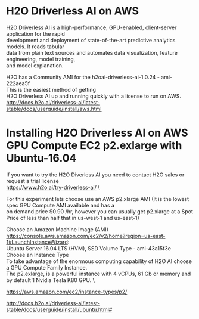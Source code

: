 # H2O Driverless AI on AWS
H2O Driverless AI is a high-performance, GPU-enabled, client-server application for the rapid \
development and deployment of state-of-the-art predictive analytics models. It reads tabular \
data from plain text sources and automates data visualization, feature engineering, model training, \
and model explanation.

H2O has a Community AMI for the h2oai-driverless-ai-1.0.24 - ami-222aea5f \
This is the easiest method of getting \
H2O Driverless AI up and running quickly with a license to run on AWS. \
http://docs.h2o.ai/driverless-ai/latest-stable/docs/userguide/install/aws.html

# Installing H2O Driverless AI on AWS GPU Compute EC2 p2.exlarge with Ubuntu-16.04

If you want to try the H2O Diverless AI you need to contact H2O sales or request a trial license \
https://www.h2o.ai/try-driverless-ai/ \

For this experiment lets choose use an AWS p2.xlarge AMI (It is the lowest spec GPU Compute AMI available and has a \
on demand price $0.90 /hr, however you can usually get p2.xlarge at a Spot Price of less than half that in us-west-1 and us-east-1)

Choose an Amazon Machine Image (AMI) \
https://console.aws.amazon.com/ec2/v2/home?region=us-east-1#LaunchInstanceWizard: \
Ubuntu Server 16.04 LTS (HVM), SSD Volume Type - ami-43a15f3e \
Choose an Instance Type \
To take advantage of the enormous computing capability of H2O AI choose a GPU Compute Family Instance. \
The p2.exlarge, is a powerful instance with 4 vCPUs, 61 Gb or memory and by default 1 Nvidia Tesla K80 GPU. \

https://aws.amazon.com/ec2/instance-types/p2/ 

http://docs.h2o.ai/driverless-ai/latest-stable/docs/userguide/install/ubuntu.html# 




